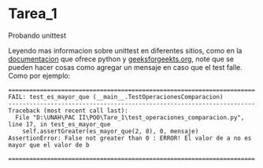 # Tarea_1
Probando unittest

Leyendo mas informacion sobre unittest en diferentes sitios, como en la [documentacion](https://docs.python.org/3/library/unittest.html#assert-methods) que ofrece python y [geeksforgeekts.org](https://www.geeksforgeeks.org/python/python-unittest-assertfalse-function/), note que se pueden hacer cosas como agregar un mensaje en caso que el test falle. Como por ejemplo: 
```
======================================================================
FAIL: test_es_mayor_que (__main__.TestOperacionesComparacion)
----------------------------------------------------------------------
Traceback (most recent call last):
  File "D:\UNAH\PAC II\POO\Tare_1\test_operaciones_comparacion.py", line 17, in test_es_mayor_que
    self.assertGreater(es_mayor_que(2, 8), 0, mensaje)
AssertionError: False not greater than 0 : ERROR! El valor de a no es mayor que el valor de b

======================================================================
```
